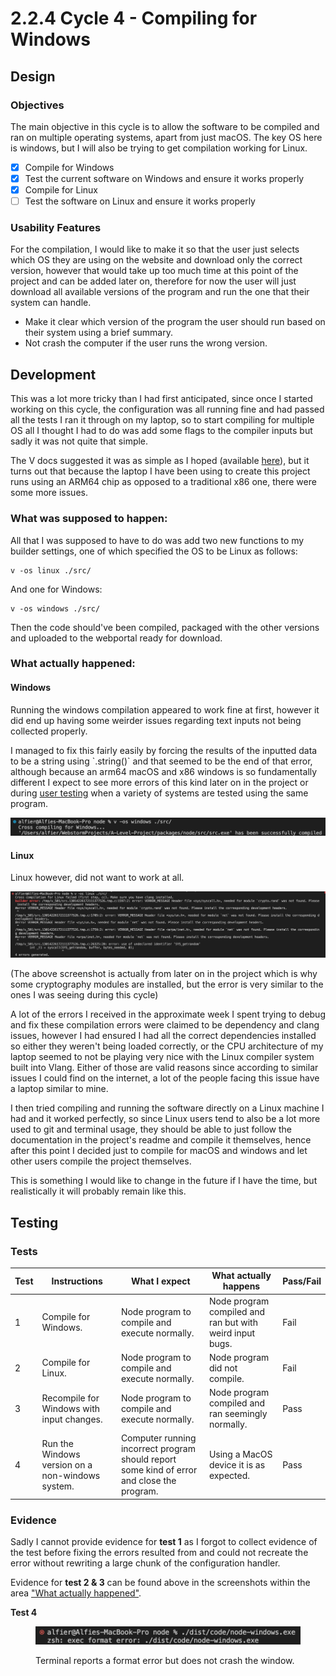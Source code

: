 # 2.2.4 Cycle 4 - Compiling for Windows

## Design

### Objectives

The main objective in this cycle is to allow the software to be compiled and ran on multiple operating systems, apart from just macOS. The key OS here is windows, but I will also be trying to get compilation working for Linux.

* [x] Compile for Windows
* [x] Test the current software on Windows and ensure it works properly
* [x] Compile for Linux
* [ ] Test the software on Linux and ensure it works properly

### Usability Features

For the compilation, I would like to make it so that the user just selects which OS they are using on the website and download only the correct version, however that would take up too much time at this point of the project and can be added later on, therefore for now the user will just download all available versions of the program and run the one that their system can handle.

* Make it clear which version of the program the user should run based on their system using a brief summary.
* Not crash the computer if the user runs the wrong version.

## Development

This was a lot more tricky than I had first anticipated, since once I started working on this cycle, the configuration was all running fine and had passed all the tests I ran it through on my laptop, so to start compiling for multiple OS all I thought I had to do was add some flags to the compiler inputs but sadly it was not quite that simple.

The V docs suggested it was as simple as I hoped (available [here](https://github.com/vlang/v/blob/master/doc/docs.md#cross-compilation)), but it turns out that because the laptop I have been using to create this project runs using an ARM64 chip as opposed to a traditional x86 one, there were some more issues.

### What was supposed to happen:

All that I was supposed to have to do was add two new functions to my builder settings, one of which specified the OS to be Linux as follows:

```
v -os linux ./src/
```

And one for Windows:

```
v -os windows ./src/
```

Then the code should've been compiled, packaged with the other versions and uploaded to the webportal ready for download.

### What actually happened:

#### Windows

Running the windows compilation appeared to work fine at first, however it did end up having some weirder issues regarding text inputs not being collected properly.

I managed to fix this fairly easily by forcing the results of the inputted data to be a string using \`.string()\` and that seemed to be the end of that error, although because an arm64 macOS and x86 windows is so fundamentally different I expect to see more errors of this kind later on in the project or during [user testing](broken-reference) when a variety of systems are tested using the same program.

![Compiling for windows](<../.gitbook/assets/image (7).png>)

#### Linux

Linux however, did not want to work at all.

![Errors following the Linux compilation attempts.](<../.gitbook/assets/image (5).png>)

(The above screenshot is actually from later on in the project which is why some cryptography modules are installed, but the error is very similar to the ones I was seeing during this cycle)

A lot of the errors I received in the approximate week I spent trying to debug and fix these compilation errors were claimed to be dependency and clang issues, however I had ensured I had all the correct dependencies installed so either they weren't being loaded correctly, or the CPU architecture of my laptop seemed to not be playing very nice with the Linux compiler system built into Vlang. Either of those are valid reasons since according to similar issues I could find on the internet, a lot of the people facing this issue have a laptop similar to mine.

I then tried compiling and running the software directly on a Linux machine I had and it worked perfectly, so since Linux users tend to also be a lot more used to git and terminal usage, they should be able to just follow the documentation in the project's readme and compile it themselves, hence after this point I decided just to compile for macOS and windows and let other users compile the project themselves.

This is something I would like to change in the future if I have the time, but realistically it will probably remain like this.

## Testing

### Tests

| Test | Instructions                                     | What I expect                                                                              | What actually happens                                    | Pass/Fail |
| ---- | ------------------------------------------------ | ------------------------------------------------------------------------------------------ | -------------------------------------------------------- | --------- |
| 1    | Compile for Windows.                             | Node program to compile and execute normally.                                              | Node program compiled and ran but with weird input bugs. | Fail      |
| 2    | Compile for Linux.                               | Node program to compile and execute normally.                                              | Node program did not compile.                            | Fail      |
| 3    | Recompile for Windows with input changes.        | Node program to compile and execute normally.                                              | Node program compiled and ran seemingly normally.        | Pass      |
| 4    | Run the Windows version on a non-windows system. | Computer running incorrect program should report some kind of error and close the program. | Using a MacOS device it is as expected.                  | Pass      |

### Evidence

Sadly I cannot provide evidence for **test 1** as I forgot to collect evidence of the test before fixing the errors resulted from and could not recreate the error without rewriting a large chunk of the configuration handler.

Evidence for **test 2 & 3** can be found above in the screenshots within the area ["What actually happened"](2.2.4-cycle-4-compiling-for-windows.md#what-actually-happened).

**Test 4**&#x20;

<figure><img src="../.gitbook/assets/image (9).png" alt=""><figcaption><p>Terminal reports a format error but does not crash the window.</p></figcaption></figure>


